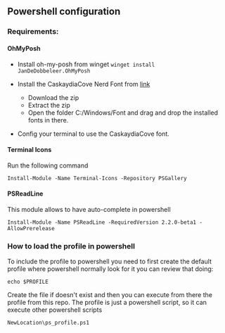 ## Powershell configuration

### Requirements:

#### OhMyPosh
- Install oh-my-posh from winget
    `winget install JanDeDobbeleer.OhMyPosh`

- Install the CaskaydiaCove Nerd Font from [link](https://www.nerdfonts.com/font-downloads)
    - Download the zip
    - Extract the zip
    - Open the folder C:/Windows/Font and drag and drop the installed fonts in there.

- Config your terminal to use the CaskaydiaCove font.

#### Terminal Icons

Run the following command

`Install-Module -Name Terminal-Icons -Repository PSGallery`

#### PSReadLine
This module allows to have auto-complete in powershell

```
Install-Module -Name PSReadLine -RequiredVersion 2.2.0-beta1 -AllowPrerelease
```

### How to load the profile in powershell

To include the profile to powershell you need to first create the default profile where powershell normally look for it
you can review that doing:
```
echo $PROFILE
```

Create the file if doesn't exist and then you can execute from there the profile from this repo.
The profile is just a powershell script, so it can execute other powershell scripts

```
NewLocation\ps_profile.ps1
```
